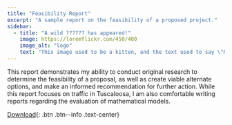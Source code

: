 ```yaml
---
title: "Feasibility Report"
excerpt: "A sample report on the feasibility of a proposed project."
sidebar:
  - title: "A wild ?????? has appeared!"
    image: https://loremflickr.com/450/400
    image_alt: "logo"
    text: "This image used to be a kitten, and the text used to say \"Meow\", but then the kitten-generator broke. The image still might be a kitten, but it's no longer a guarantee."
---
```


This report demonstrates my ability to conduct original research to determine the feasibility of a proposal, as well as create viable alternate options, and make an informed recommendation for further action. While this report focuses on traffic in Tuscaloosa, I am also comfortable writing reports regarding the evaluation of mathematical models.

[Download](/assets/en319/feasibility.docx){: .btn .btn--info .text-center}
